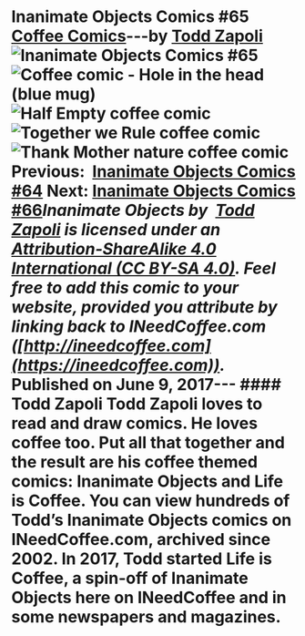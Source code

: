 # Inanimate Objects Comics #65 [Coffee Comics](https://ineedcoffee.com/section/coffee-comics/)---by [Todd Zapoli](https://ineedcoffee.com/by/todd-zapoli/)![Inanimate Objects Comics #65](https://ineedcoffee.com/images/posts/inanimate-objects-comics-65/Inanimate-Objects-Coffee-Comics640x400.jpg)![Coffee comic - Hole in the head (blue mug)](https://ineedcoffee.com/assets/201709-Hole-in-the-Head.B4eG5Uh8_Z1fEMlh.webp)![Half Empty coffee comic](https://ineedcoffee.com/assets/201710-Half-Empty.T_nj_6fj_LljsP.webp)![Together we Rule coffee comic](https://ineedcoffee.com/assets/201711-We-Rule.De8v6uOx_3687y.webp)![Thank Mother nature coffee comic](https://ineedcoffee.com/assets/201712-Thank-Mother-Nature.luRe3Z-E_2tHWSu.webp) Previous:  [Inanimate Objects Comics #64](https://ineedcoffee.com/inanimate-objects-comics-64/) Next: [Inanimate Objects Comics #66](https://ineedcoffee.com/inanimate-objects-comics-66/)_Inanimate Objects by  [Todd Zapoli](https://ineedcoffee.com/) is licensed under an  [Attribution-ShareAlike 4.0 International (CC BY-SA 4.0)](https://creativecommons.org/licenses/by-sa/4.0/). Feel free to add this comic to your website, provided you attribute by linking back to INeedCoffee.com ([http://ineedcoffee.com](https://ineedcoffee.com))._ Published on June 9, 2017--- #### Todd Zapoli Todd Zapoli loves to read and draw comics. He loves coffee too. Put all that together and the result are his coffee themed comics: Inanimate Objects and Life is Coffee. You can view hundreds of Todd’s Inanimate Objects comics on INeedCoffee.com, archived since 2002. In 2017, Todd started Life is Coffee, a spin-off of Inanimate Objects here on INeedCoffee and in some newspapers and magazines.